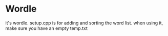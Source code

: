 # Wordle
it's wordle.
setup.cpp is for adding and sorting the word list.
when using it, make sure you have an empty temp.txt
